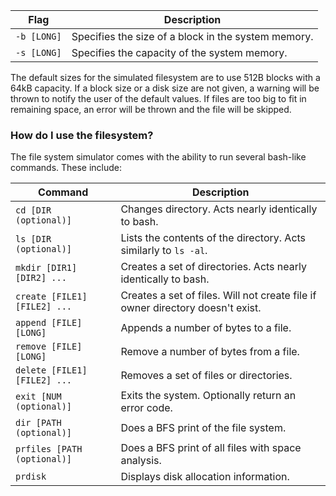 | Flag        | Description                                         |
| ----------- | --------------------------------------------------- |
| `-b [LONG]` | Specifies the size of a block in the system memory. |
| `-s [LONG]` | Specifies the capacity of the system memory.        |

The default sizes for the simulated filesystem are to use 512B blocks with a 64kB capacity. If a block size or a disk size are not given, a warning will be thrown to notify the user of the default values. If files are too big to fit in remaining space, an error will be thrown and the file will be skipped.

### How do I use the filesystem?

The file system simulator comes with the ability to run several bash-like commands. These include:

| Command                      | Description                                                                    |
| ---------------------------- | ------------------------------------------------------------------------------ |
| `cd [DIR (optional)]`        | Changes directory. Acts nearly identically to bash.                            |
| `ls [DIR (optional)]`        | Lists the contents of the directory. Acts similarly to `ls -al`.               |
| `mkdir [DIR1] [DIR2] ...`    | Creates a set of directories. Acts nearly identically to bash.                 |
| `create [FILE1] [FILE2] ...` | Creates a set of files. Will not create file if owner directory doesn't exist. |
| `append [FILE] [LONG]`       | Appends a number of bytes to a file.                                           |
| `remove [FILE] [LONG]`       | Remove a number of bytes from a file.                                          |
| `delete [FILE1] [FILE2] ...` | Removes a set of files or directories.                                         |
| `exit [NUM (optional)]`      | Exits the system. Optionally return an error code.                             |
| `dir [PATH (optional)]`      | Does a BFS print of the file system.                                           |
| `prfiles [PATH (optional)]`  | Does a BFS print of all files with space analysis.                             |
| `prdisk`                     | Displays disk allocation information.                                          |
